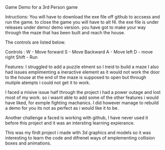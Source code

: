 Game Demo for a 3rd Person game

Intructions:
You will have to  download the exe file off github to accsess and run the game. to close the game you will have to alt f4.
the exe file is under releases under demo/ demo version.
you have got to make your way through the maze that has been built and reach the house.

The controls are listed below.

Controls :
W - Move forward
S - Move Backward
A - Move left
D - move right 
Shift - Run

Features:
I struggled to add a puzzle elment so I treid to build a maze
I also had issues emplimenting a ineractive element as it would not work the door to the house at the end of the maze is supposed to open but through mutiple atempts i could not get it to work.

I faced a misive issue half through the project i had a power outage and lost most of my work. so i wasnt able to add some of the other features i would have liked, for exmple fighting machanics.
I did however manage to rebuild a demo for you its not as perfect as i would like it to be.

Another challenge a faced is working with github, I have never used it before this project and it was an intersting learning expierance.

This was my firdt project i made with 3d graphics and models so it was interesting to learn the code and difrenet ways of emplementing collision boxes and animations.
